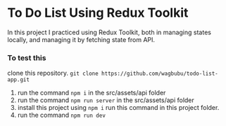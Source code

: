 # To Do List Using Redux Toolkit

In this project I practiced using Redux Toolkit, both in managing states locally, and managing it by fetching state from API.

### To test this
clone this repository. `git clone https://github.com/wagbubu/todo-list-app.git`

1. run the command `npm i` in the src/assets/api folder
2. run the command `npm run server` in the src/assets/api folder
3. install this project using `npm i` run this command in this project folder.
4. run the command `npm run dev`

